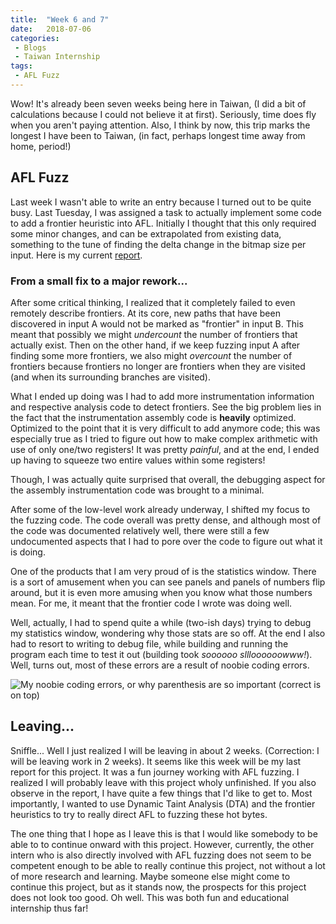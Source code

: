 ```yaml
---
title:  "Week 6 and 7"
date:   2018-07-06
categories:
 - Blogs
 - Taiwan Internship
tags: 
 - AFL Fuzz
---
```


Wow! It's already been seven weeks being here in Taiwan, (I did a bit of 
calculations because I could not believe it at first). Seriously, time does fly
when you aren't paying attention. Also, I think by now, this trip marks the
longest I have been to Taiwan, (in fact, perhaps longest time away from home,
period!)

## AFL Fuzz

Last week I wasn't able to write an entry because I turned out to be quite busy.
Last Tuesday, I was assigned a task to actually implement some code to add a
frontier heuristic into AFL. Initially I thought that this only required some
minor changes, and can be extrapolated from existing data, something to the tune
of finding the delta change in the bitmap size per input. Here is my current
[report][1].

### From a small fix to a major rework...

After some critical thinking, I realized that it completely failed to even
remotely describe frontiers. At its core, new paths that have been discovered in
input A would not be marked as "frontier" in input B. This meant that possibly
we might *undercount* the number of frontiers that actually exist. Then on the
other hand, if we keep fuzzing input A after finding some more frontiers, we
also might *overcount* the number of frontiers because frontiers no longer are
frontiers when they are visited (and when its surrounding branches are visited). 

What I ended up doing was I had to add more instrumentation information and
respective analysis code to detect frontiers. See the big problem lies in the
fact that the instrumentation assembly code is **heavily** optimized. Optimized
to the point that it is very difficult to add anymore code; this was especially
true as I tried to figure out how to make complex arithmetic with use of only
one/two registers! It was pretty *painful*, and at the end, I ended up having to
squeeze two entire values within some registers! 

Though, I was actually quite surprised that overall, the debugging aspect for
the assembly instrumentation code was brought to a minimal. 

After some of the low-level work already underway, I shifted my focus to the
fuzzing code. The code overall was pretty dense, and although most of the code
was documented relatively well, there were still a few undocumented aspects that
I had to pore over the code to figure out what it is doing. 

One of the products that I am very proud of is the statistics window. There is a
sort of amusement when you can see panels and panels of numbers flip around, but
it is even more amusing when you know what those numbers mean. For me, it meant
that the frontier code I wrote was doing well.

Well, actually, I had to spend quite a while (two-ish days) trying to debug my
statistics window, wondering why those stats are so off. At the end I also had
to resort to writing to debug file, while building and running the program each
time to test it out (building took *soooooo sllloooooowww!*). Well, turns out,
most of these errors are a result of noobie coding errors. 

![My noobie coding errors, or why parenthesis are so important (correct is on
top)][2]

## Leaving...

Sniffle... Well I just realized I will be leaving in about 2 weeks. (Correction:
I will be leaving work in 2 weeks). It seems like this week will be my last
report for this project. It was a fun journey working with AFL fuzzing. I
realized I will probably leave with this project wholy unfinished. If you also
observe in the report, I have quite a few things that I'd like to get to. Most
importantly, I wanted to use Dynamic Taint Analysis (DTA) and the frontier
heuristics to try to really direct AFL to fuzzing these hot bytes. 

The one thing that I hope as I leave this is that I would like somebody to be
able to to continue onward with this project. However, currently, the other 
intern who is also directly involved with AFL fuzzing does not seem to be
competent enough to be able to really continue this project, not without a lot
of more research and learning. Maybe someone else might come to continue this
project, but as it stands now, the prospects for this project does not look too
good. Oh well. This was both fun and educational internship thus far!

[1]: https://gist.github.com/theKidOfArcrania/cfbbb75bdbd1d2059eea9ba4cc517964
[2]: /files/noobie_coding.png

